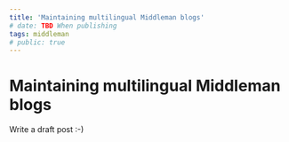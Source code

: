 ```yaml
---
title: 'Maintaining multilingual Middleman blogs'
# date: TBD When publishing
tags: middleman
# public: true
---
```


# Maintaining multilingual Middleman blogs

Write a draft post :-)
